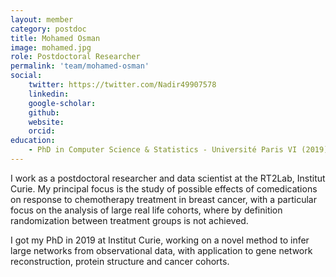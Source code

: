 ```yaml
---
layout: member
category: postdoc
title: Mohamed Osman
image: mohamed.jpg
role: Postdoctoral Researcher
permalink: 'team/mohamed-osman'
social:
    twitter: https://twitter.com/Nadir49907578
    linkedin:
    google-scholar:
    github:
    website:
    orcid:
education:
    - PhD in Computer Science & Statistics - Université Paris VI (2019)
---
```


I work as a postdoctoral researcher and data scientist at the RT2Lab, Institut Curie. My principal focus is the study of possible effects of comedications on response to chemotherapy treatment in breast cancer, with a particular focus on the analysis of large real life cohorts, where by definition randomization between treatment groups is not achieved.

I got my PhD in 2019 at Institut Curie, working on a novel method to infer large networks from observational data, with application to gene network reconstruction, protein structure and cancer cohorts.
